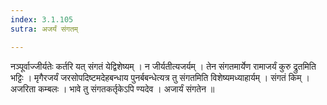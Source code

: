 ```yaml
---
index: 3.1.105
sutra: अजर्यं संगतम्

---
```

 नञ्पूर्वाज्जीर्यतेः कर्तरि यत् संगतं येद्विशेष्यम् । न जीर्यतीत्यजर्यम् । तेन संगतमार्येण रामाजर्यं कुरु द्रुतमिति भट्टिः । मृगैरजर्यं जरसोपदिष्टमदेहबन्धाय पुनर्बबन्धेत्यत्र तु संगतमिति विशेष्यमध्याहार्यम् । संगतं किम् । अजरिता कम्बलः । भावे तु संगतकर्तृकेऽपि ण्यदेव । अजार्यं संगतेन ॥